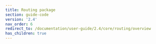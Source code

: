 ```yaml
---
title: Routing package
section: guide-code
version: '2.4'
nav_order: 6
redirect_to: /documentation/user-guide/2.4/core/routing/overview
has_children: true
---
```

